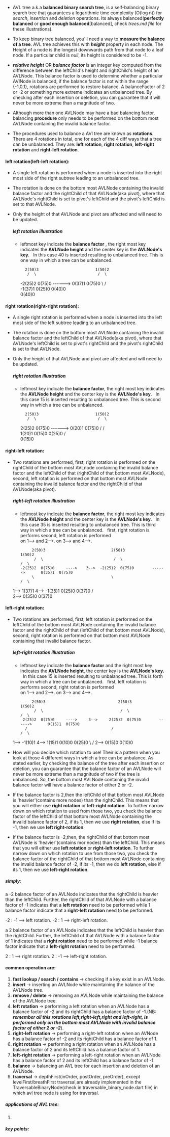 - AVL tree a.k.a **balanced binary search tree**, is a self-balancing binary search tree that guarantees a logarithmic time complexity (O(log n)) for *search*, *insertion* and *deletion* operations. Its always balanced(**perfectly balanced** or **good enough balanced**[balanced], check *trees.md file* for these illustrations).

- To keep binary tree balanced, you'll need a way to **measure the balance of a tree**. AVL tree achieves this with ***height*** property in each node. The Height of a node is the longest downwards path from that node to a leaf node. If a particular child is *null*, its height is considered to be -1.

- ***relative height*** OR ***balance factor*** is an integer key computed from the difference between the leftChild's height and rightChild's height of an AVLNode. This balance factor is used to determine whether a particular AVlNode is balanced, if the balance factor is not within the range {-1,0,1}, rotations are performed to restore balance. A balanceFactor of 2 or -2 or something more extreme indicates an unbalanced tree. By checking after each insertion or deletion, you can guarantee that it will never be more extreme than a magnitude of two.

- Although more than one AVLNode may have a bad balancing factor, balancing **procedure** only needs to be performed on the bottom most AVLNode containing the invalid balance factor. 

- The procedures used to balance a AVl tree are known as **rotations**. There are 4 rotations in total, one for each of the 4 diff ways that a tree can be unbalanced. They are: **left rotation**, **right rotation**, **left-right rotation** and **right-left rotation**.

#### left rotation(left-left rotation): 
- A single left rotation is performed when a node is inserted into the right most side of the right subtree leading to an unbalanced tree.
- The rotation is done on the bottom most AVLNode containing the invalid balance factor and the rightChild of that AVLNode(aka pivot), where that AVLNode's rightChild is set to pivot's leftChild and the pivot's leftChild is set to that AVLNode.
- Only the height of that AVLNode and pivot are affected and will need to be updated.

    ##### left rotation illustration
    - leftmost key indicate the **balance factor** , the right most key indicates the **AVLNode height** and the center key is the **AVLNode's key.**
    &nbsp;
    In this case 40 is inserted
    resulting to unbalanced tree.
    This is one way in which a
    tree can be unbalanced.

            2(50)3                         1(50)2           
             /  \                           /  \
       -2(25)2  0(75)0    ------>      0(37)1  0(75)0
            \                           /  \
        -1(37)1                    0(25)0  0(40)0
             \
          0(40)0      
  
#### right rotation(right-right rotation):
- A single right rotation is performed when a node is inserted into the left most side of the left subtree leading to an unbalanced tree.
- The rotation is done on the bottom most AVLNode containing the invalid balance factor and the leftChild of that AVLNode(aka pivot), where that AVLNode's leftChild is set to pivot's rightChild and the pivot's rightChild is set to that AVLNode.
- Only the height of that AVLNode and pivot are affected and will need to be updated.

    ##### right rotation illustration
    - leftmost key indicate the **balance factor**, the right most key indicates the **AVLNode height** and the center key is the **AVLNode's key.**
    &nbsp;
    In this case 15 is inserted
    resulting to unbalanced tree.
    This is second way in which a
    tree can be unbalanced.

            2(50)3                         1(50)2           
             /  \                           /  \
        2(25)2  0(75)0     ------>     0(20)1  0(75)0
         /                              /  \
     1(20)1                        0(15)0  0(25)0
       /  
   0(15)0   

#### right-left rotation:
- Two rotations are performed, first, right rotation is performed on the rightChild of the bottom most AVLnode containing the invalid balance factor and the leftChild of that (rightChild of that bottom most AVLNode), second, left rotation is performed on that bottom most AVLNode containing the invalid balance factor and the rightChild of that AVLNode(aka pivot).

    ##### right-left rotation illustration
    - leftmost key indicate the **balance factor**, the right most key indicates the **AVLNode height** and the center key is the **AVLNode's key.**
    &nbsp;
    In this case 35 is inserted
    resulting to unbalanced tree.
    This is third way in which a
    tree can be unbalanced.
    &nbsp;
    first, right rotation is performs         second, left rotation is performed     
    on 1--> and 2-->.                         on 3--> and 4-->.

               2(50)3                             2(50)3                              1(50)2
                /  \                               /  \                                /  \
          -2(25)2  0(75)0     ---->    3-->  -2(25)2  0(75)0        ------>       0(35)1  0(75)0 
               \                                  \                                /  \
    1-->    1(37)1                     4-->   -1(35)1                          0(25)0 0(37)0
             /                                      \
    2-->   0(35)0                                0(37)0   

#### left-right rotation:
- Two rotations are performed, first, left rotation is performed on the leftChild of the bottom most AVLNode containing the invalid balance factor and the rightChild of that (leftChild of that bottom most AVLNode), second, right rotation is performed on that bottom most AVLNode containing that invalid balance factor.

    ##### left-right rotation illustration
    - leftmost key indicate the **balance factor** and the right most key indicates the **AVLNode height**, the center key is the **AVLNode's key.**
    &nbsp;
    In this case 15 is inserted
    resulting to unbalanced tree.
    This is forth way in which a
    tree can be unbalanced.
    &nbsp;
    first, left rotation is performs         second, right rotation is performed     
    on 1--> and 2-->.                         on 3--> and 4-->.

               2(50)3                                2(50)3                              1(50)2
                /  \                                  /  \                                /  \
           2(25)2  0(75)0     ---->     3-->     2(25)2  0(75)0        ------>       0(15)1  0(75)0 
            /                                     /                                   /  \
    1--> -1(10)1                        4-->  1(15)1                             0(10)0 0(25)0
              \                                /
    2-->   0(15)0                          0(10)0   

- How will you decide which rotation to use! Their is a pattern when you look at those 4 different ways in which a tree can be unbalance. As stated earlier, by checking the balance of the tree after each insertion or deletion, you can guarantee that the balance factor of an AVLNode will never be more extreme than a magnitude of two if the tree is unbalanced. So, the bottom most AVLNode containing the invalid balance factor will have a balance factor of either 2 or -2.
- If the balance factor is 2,then the leftChild of that bottom most AVLNode is 'heavier'(contains more nodes) than the rightChild. This means that you will either use **right rotation** or **left-right rotation**. To further narrow down on which rotation to used from those two, you check the balance factor of the leftChild of that bottom most AVLNode containing the invalid balance factor of 2, if its 1, then we use **right rotation**, else if its -1, then we use **left right-rotation**.
- If the balance factor is -2,then, the rightChild of that bottom most AVLNode is 'heavier'(contains mor nodes) than the leftChild. This means that you will either use **left rotation** or **right-left rotation**. To further narrow down on which rotation to use from those two, you check the balance factor of the rightChild of that bottom most AVLNode containing the invalid balance factor of -2, if its -1, then we do **left rotation**, else if its 1, then we use **left-right rotation**.

##### simply: 
a -2 balance factor of an AVLNode indicates that the rightChild is heavier than the leftChild. Further, the rightChild of that AVLNode with a balance factor of -1 indicates that a **left rotation** need to be performed while 1 balance factor indicate that a **right-left rotation** need to be performed.

-2 : -1  --> left rotation.
-2 : 1   --> right-left rotation.

a 2 balance factor of an AVLNode indicates that the leftChild is heavier than the rightChild. Further, the leftChild of that AVLNode with a balance factor of 1 indicates that a **right rotation** need to be performed while -1 balance factor indicate that a **left-right rotation** need to be performed.

2 : 1    --> right rotation.
2 : -1   --> left-right rotation.

#### common operation are:
1. **fast lookup / search / contains** -> checking if a key exist in an AVLNode.
2. **insert** -> inserting an AVLNode while maintaining the balance of the AVLNode tree.
3. **remove / delete** -> removing an AVLNode while maintaining the balance of the AVLNode tree.
4. **left rotation** -> performing a left rotation when an AVLNode has a balance factor of -2 and its rightChild has a balance factor of -1.(NB: ***remember all this rotations left,right-left,right and left-right, is performed only on the bottom most AVLNode with invalid balance factor of either 2 or -2***).
5. **right-left rotation** -> performing a right-left rotation when an AVNode has a balance factor of -2 and its rightChild has a balance factor of 1.
6. **right rotation** -> performing a right rotation when an AVLNode has a balance factor of 2 and its leftChild has a balance factor of 1.
7. **left-right rotation** -> performing a left-right rotation when an AVLNode has a balance factor of 2 and its leftChild has a balance factor of -1.
8. **balance** -> balancing an AVL tree for each insertion and deletion of an AVLNode.
9. **traversal** -> depthFirst(inOrder, postOrder, preOrder), except levelFirst/breathFirst traversal,are already implemented in the TraversableBinaryNode(check in traversable_binary_node.dart file) in which avl tree node is using for traversal.
   

##### applications of AVL tree:
1. 

##### key points:


